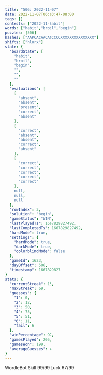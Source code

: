 ```yaml
---
title: "506: 2022-11-07"
date: 2022-11-07T06:03:47-08:00
tags: []
contests: ["2022-11-habit"]
words: ["habit","broil","begin"]
puzzles: [506]
hashes: ["AAPCACAACACCCCCXXXXXXXXXXXXXXX"]
shifts: ["hlorx"]
state: {
  "boardState": [
    "habit",
    "broil",
    "begin",
    "",
    "",
    ""
  ],
  "evaluations": [
    [
      "absent",
      "absent",
      "present",
      "correct",
      "absent"
    ],
    [
      "correct",
      "absent",
      "absent",
      "correct",
      "absent"
    ],
    [
      "correct",
      "correct",
      "correct",
      "correct",
      "correct"
    ],
    null,
    null,
    null
  ],
  "rowIndex": 3,
  "solution": "begin",
  "gameStatus": "WIN",
  "lastPlayedTs": 1667829827492,
  "lastCompletedTs": 1667829827492,
  "hardMode": true,
  "settings": {
    "hardMode": true,
    "darkMode": true,
    "colorblindMode": false
  },
  "gameId": 1623,
  "dayOffset": 506,
  "timestamp": 1667829827
}
stats: {
  "currentStreak": 15,
  "maxStreak": 69,
  "guesses": {
    "1": 0,
    "2": 12,
    "3": 50,
    "4": 75,
    "5": 51,
    "6": 11,
    "fail": 6
  },
  "winPercentage": 97,
  "gamesPlayed": 205,
  "gamesWon": 199,
  "averageGuesses": 4
}
---
```

<!-- more -->
WordleBot
Skill 99/99
Luck 67/99
